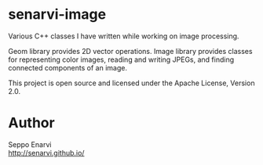 senarvi-image
=============

Various C++ classes I have written while working on image processing.

Geom library provides 2D vector operations. Image library provides classes for
representing color images, reading and writing JPEGs, and finding connected
components of an image.

This project is open source and licensed under the Apache License, Version 2.0.


Author
======

Seppo Enarvi  
http://senarvi.github.io/
